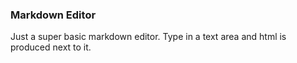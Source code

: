 ### Markdown Editor

Just a super basic markdown editor. Type in a text area and html is produced next to it.
